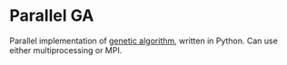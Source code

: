 # Parallel GA

Parallel implementation of [genetic algorithm](https://en.wikipedia.org/wiki/Genetic_algorithm), written in Python.  Can use either multiprocessing or MPI.
